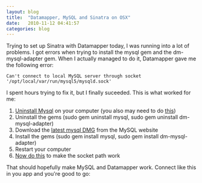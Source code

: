 ```yaml
---
layout: blog
title:  "Datamapper, MySQL and Sinatra on OSX"
date:   2010-11-12 04:41:57
categories: blog
---
```


Trying to set up Sinatra with Datamapper today, I was running into a lot of problems. I got errors when trying to install the mysql gem and the dm-mysql-adapter gem. When I actually managed to do it, Datamapper gave me the following error:

    Can't connect to local MySQL server through socket '/opt/local/var/run/mysql5/mysqld.sock'  

I spent hours trying to fix it, but I finally suceeded. This is what worked for me:

1. [Uninstall Mysql](http://akrabat.com/computing/uninstalling-mysql-on-mac-os-x-leopard/) on your computer (you also may need to do [this](http://www.silverscripting.com/blog/2009/09/04/removing-mysql-on-snow-leopard/))
2. Uninstall the gems (sudo gem uninstall mysql, sudo gem uninstall dm-mysql-adapter)
3. Download the [latest mysql DMG](http://dev.mysql.com/downloads/mysql/) from the MySQL website
4. Install the gems (sudo gem install mysql, sudo gem install dm-mysql-adapter)
5. Restart your computer
6. [Now do this](http://coryodaniel.com/index.php/2010/01/20/installing-mysql-from-dmg-on-mac-and-the-few-commands-to-make-it-work-on-the-command-line/) to make the socket path work

That should hopefully make MySQL and Datamapper work. Connect like this in you app and you're good to go:
